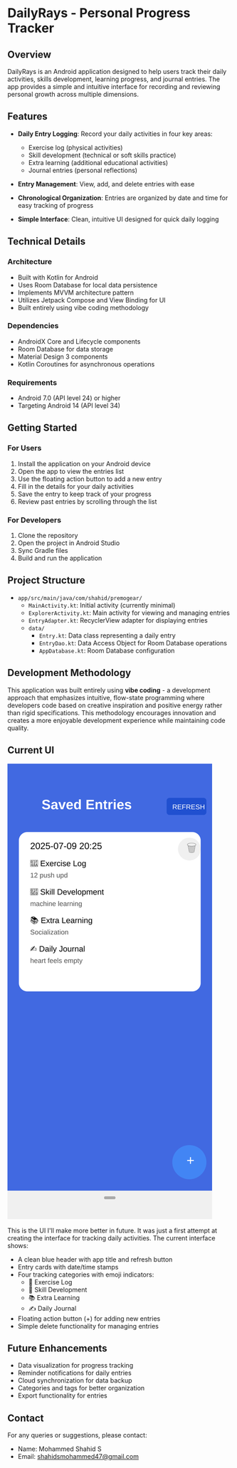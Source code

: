 # DailyRays - Personal Progress Tracker

## Overview
DailyRays is an Android application designed to help users track their daily activities, skills development, learning progress, and journal entries. The app provides a simple and intuitive interface for recording and reviewing personal growth across multiple dimensions.

## Features

- **Daily Entry Logging**: Record your daily activities in four key areas:
  - Exercise log (physical activities)
  - Skill development (technical or soft skills practice)
  - Extra learning (additional educational activities)
  - Journal entries (personal reflections)

- **Entry Management**: View, add, and delete entries with ease

- **Chronological Organization**: Entries are organized by date and time for easy tracking of progress

- **Simple Interface**: Clean, intuitive UI designed for quick daily logging

## Technical Details

### Architecture
- Built with Kotlin for Android
- Uses Room Database for local data persistence
- Implements MVVM architecture pattern
- Utilizes Jetpack Compose and View Binding for UI
- Built entirely using vibe coding methodology

### Dependencies
- AndroidX Core and Lifecycle components
- Room Database for data storage
- Material Design 3 components
- Kotlin Coroutines for asynchronous operations

### Requirements
- Android 7.0 (API level 24) or higher
- Targeting Android 14 (API level 34)

## Getting Started

### For Users
1. Install the application on your Android device
2. Open the app to view the entries list
3. Use the floating action button to add a new entry
4. Fill in the details for your daily activities
5. Save the entry to keep track of your progress
6. Review past entries by scrolling through the list

### For Developers
1. Clone the repository
2. Open the project in Android Studio
3. Sync Gradle files
4. Build and run the application

## Project Structure

- `app/src/main/java/com/shahid/premogear/`
  - `MainActivity.kt`: Initial activity (currently minimal)
  - `ExplorerActivity.kt`: Main activity for viewing and managing entries
  - `EntryAdapter.kt`: RecyclerView adapter for displaying entries
  - `data/`
    - `Entry.kt`: Data class representing a daily entry
    - `EntryDao.kt`: Data Access Object for Room Database operations
    - `AppDatabase.kt`: Room Database configuration

## Development Methodology

This application was built entirely using **vibe coding** - a development approach that emphasizes intuitive, flow-state programming where developers code based on creative inspiration and positive energy rather than rigid specifications. This methodology encourages innovation and creates a more enjoyable development experience while maintaining code quality.

## Current UI

![DailyRays UI Screenshot](screenshots/ui_screenshot.svg)

This is the UI I'll make more better in future. It was just a first attempt at creating the interface for tracking daily activities. The current interface shows:

- A clean blue header with app title and refresh button
- Entry cards with date/time stamps
- Four tracking categories with emoji indicators:
  - 💪 Exercise Log
  - 🧠 Skill Development
  - 📚 Extra Learning
  - ✍️ Daily Journal
- Floating action button (+) for adding new entries
- Simple delete functionality for managing entries

## Future Enhancements

- Data visualization for progress tracking
- Reminder notifications for daily entries
- Cloud synchronization for data backup
- Categories and tags for better organization
- Export functionality for entries


## Contact

For any queries or suggestions, please contact:
- Name: Mohammed Shahid S
- Email: shahidsmohammed47@gmail.com
